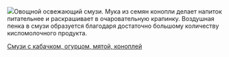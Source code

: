 <!--2025-05-30 10:27:46-->
<div class="yb">
  <div class="rss povarenok"><a href="https://www.povarenok.ru/recipes/show/182728/"><img src="https://www.povarenok.ru/data/cache/2025may/30/57/3178774_17387-640x480.jpg"></a>Овощной освежающий смузи. Мука из семян конопли делает напиток питательнее и раскрашивает в очаровательную крапинку. Воздушная пенка в смузи образуется благодаря достаточно большому количеству кисломолочного продукта. <p class="titl"><a href="https://www.povarenok.ru/recipes/show/182728/">Смузи с кабачком, огурцом, мятой, коноплей</a></p></div>
</div>
